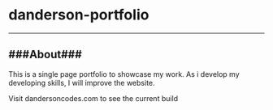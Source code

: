 # danderson-portfolio
---
###About###
---
This is a single page portfolio to showcase my work. As i develop my developing skills, I will improve the website.

Visit dandersoncodes.com to see the current build
